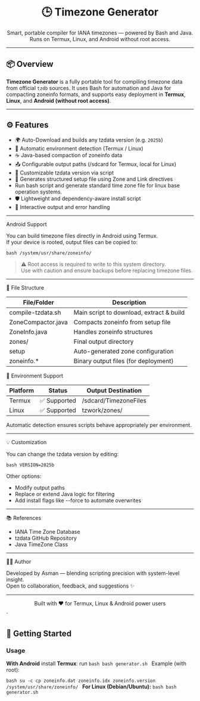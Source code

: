 <h1 align="center">🕒 Timezone Generator</h1>
<p align="center">
Smart, portable compiler for IANA timezones — powered by Bash and Java. Runs on Termux, Linux, and Android without root access.
</p>

---

## 📦 Overview

**Timezone Generator** is a fully portable tool for compiling timezone data from official `tzdb` sources. It uses Bash for automation and Java for compacting zoneinfo formats, and supports easy deployment in **Termux**, **Linux**, and **Android (without root access)**.

---

## ⚙️ Features

- 🌍 Auto-Download and builds any tzdata version (e.g. `2025b`)
- 🔧 Automatic environment detection (Termux / Linux)
- ☕ Java-based compaction of zoneinfo data
- 📤 Configurable output paths (/sdcard for Termux, local for Linux)
- 🔁 Customizable tzdata version via script
- 📄 Generates structured setup file using Zone and Link directives
- Run bash script and generate standard time zone file for linux base operation systems.
- 🛡️ Lightweight and dependency-aware install script
- 💬 Interactive output and error handling

---
Android Support

You can build timezone files directly in Android using Termux.  
If your device is rooted, output files can be copied to:

`bash
/system/usr/share/zoneinfo/
`

> ⚠️ Root access is required to write to this system directory.  
> Use with caution and ensure backups before replacing timezone files.

---

📂 File Structure

| File/Folder         | Description                              |
|---------------------|------------------------------------------|
| compile-tzdata.sh | Main script to download, extract & build |
| ZoneCompactor.java| Compacts zoneinfo from setup file        |
| ZoneInfo.java     | Handles zoneinfo structures              |
| zones/            | Final output directory                   |
| setup             | Auto-generated zone configuration        |
| zoneinfo.*        | Binary output files (for deployment)     |

🧠 Environment Support

| Platform | Status      | Output Destination              |
|----------|-------------|----------------------------------|
| Termux   | ✅ Supported | /sdcard/TimezoneFiles         |
| Linux    | ✅ Supported | tzwork/zones/                 |

Automatic detection ensures scripts behave appropriately per environment.


---

💡 Customization

You can change the tzdata version by editing:

`bash
VERSION=2025b
`

Other options:
- Modify output paths
- Replace or extend Java logic for filtering
- Add install flags like --force to automate overwrites

---

📚 References

- IANA Time Zone Database
- tzdata GitHub Repository
- Java TimeZone Class

---

🧑‍💻 Author

Developed by Asman — blending scripting precision with system-level insight.  
Open to collaboration, feedback, and suggestions ✨

---

<p align="center">Built with ❤️ for Termux, Linux & Android power users</p>
`

## 🚀 Getting Started

### Usage
 **With Android**
install **Termux**:
run 
`bash
bash generator.sh
`
Example (with root):

`bash
su -c cp zoneinfo.dat zoneinfo.idx zoneinfo.version /system/usr/share/zoneinfo/
`
**For Linux (Debian/Ubuntu):**
`bash
bash generator.sh
`
